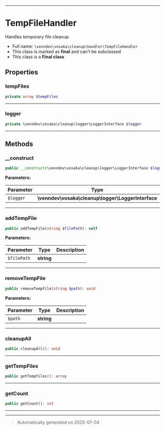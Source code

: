 ***

# TempFileHandler

Handles temporary file cleanup



* Full name: `\venndev\vosaka\cleanup\handler\TempFileHandler`
* This class is marked as **final** and can't be subclassed
* This class is a **Final class**



## Properties


### tempFiles



```php
private array $tempFiles
```






***

### logger



```php
private \venndev\vosaka\cleanup\logger\LoggerInterface $logger
```






***

## Methods


### __construct



```php
public __construct(\venndev\vosaka\cleanup\logger\LoggerInterface $logger): mixed
```








**Parameters:**

| Parameter | Type | Description |
|-----------|------|-------------|
| `$logger` | **\venndev\vosaka\cleanup\logger\LoggerInterface** |  |





***

### addTempFile



```php
public addTempFile(string $filePath): self
```








**Parameters:**

| Parameter | Type | Description |
|-----------|------|-------------|
| `$filePath` | **string** |  |





***

### removeTempFile



```php
public removeTempFile(string $path): void
```








**Parameters:**

| Parameter | Type | Description |
|-----------|------|-------------|
| `$path` | **string** |  |





***

### cleanupAll



```php
public cleanupAll(): void
```












***

### getTempFiles



```php
public getTempFiles(): array
```












***

### getCount



```php
public getCount(): int
```












***


***
> Automatically generated on 2025-07-04
